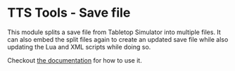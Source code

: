 # TTS Tools - Save file

This module splits a save file from Tabletop Simulator into multiple files.
It can also embed the split files again to create an updated save file while also updating the Lua and XML scripts while doing so.

Checkout [the documentation](https://sebaestschjin.github.io/tts-tools/savefile/latest/index.html) for how to use it.
